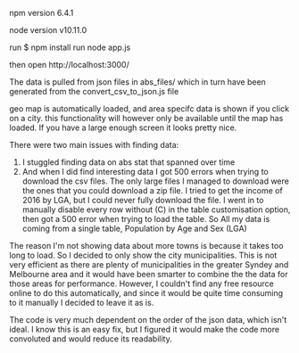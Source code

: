 npm version 6.4.1

node version v10.11.0 

run $ npm install
run node app.js

then open http://localhost:3000/ 

The data is pulled from json files in abs_files/ which in turn have been generated from the convert_csv_to_json.js file

geo map is automatically loaded, and area specifc data is shown if you click on a  city.
this functionality will however only be available until the map has loaded.
If you have a large enough screen it looks pretty nice.


There were two main issues with finding data:
1. I stuggled finding data on abs stat that spanned over time
2. And when I did find interesting data I got 500 errors when trying to download the csv files. The only large files I managed to download were the ones that you could download a zip file. I tried to get the income of 2016 by LGA, but I could never fully download the file. I went in to manually disable every row without (C) in the table  customisation option, then got a 500 error when trying to load the table. So All my data is coming from a single table, Population by Age and Sex (LGA)

The reason I'm not showing data about more towns is because it takes too long to load. So I decided to only show the city municipalities. This is not very efficient as there are plenty of municipalities in the greater Syndey and Melbourne area and it would have been smarter to combine the the data for those areas for performance. However, I couldn't find any free resource online to do this automatically, and since it would be quite time consuming to it manually I decided to leave it as is. 


The code is very much dependent on the order of the json data, which isn't ideal. I know this is an easy fix, but I figured it would make the code more convoluted and would reduce its readability.


